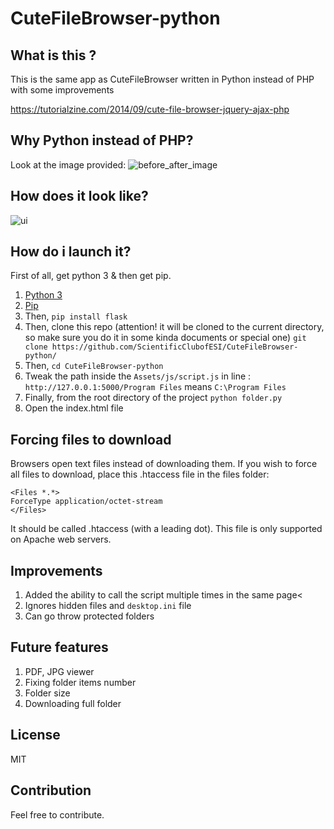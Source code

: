 
CuteFileBrowser-python
======

What is this ?
------

This is the same app as CuteFileBrowser written in Python instead of PHP with some improvements

https://tutorialzine.com/2014/09/cute-file-browser-jquery-ajax-php

Why Python instead of PHP?
------
Look at the image provided:
![before_after_image](https://github.com/ScientificClubofESI/CuteFileBrowser-python/raw/master/Preview/Speed_PHP_Python.png?raw=true "Before-After")

How does it look like?
------
![ui](https://github.com/ScientificClubofESI/CuteFileBrowser-python/raw/master/Preview/CuteFileBrowser.jpg "UI")


How do i launch it?
------

First of all, get python 3 & then get pip.

1. [Python 3](https://www.python.org/downloads/)
2. [Pip](https://pip.pypa.io/en/stable/installing/)
3. Then, ```pip install flask```
4. Then, clone this repo (attention! it will be cloned to the current directory, so make sure you do it in some kinda documents or special one) ```git clone https://github.com/ScientificClubofESI/CuteFileBrowser-python/ ```
5. Then, ```cd CuteFileBrowser-python```
6. Tweak the path inside the ```Assets/js/script.js``` in line :
```http://127.0.0.1:5000/Program Files``` means ```C:\Program Files```
7. Finally,  from the root directory of the project ```python folder.py```
8. Open the index.html file

Forcing files to download
------
Browsers open text files instead of downloading them. If you wish to force all files to download, place this .htaccess file in the files folder:
```
<Files *.*>
ForceType application/octet-stream
</Files>
```
It should be called .htaccess (with a leading dot). This file is only supported on Apache web servers.


Improvements
------
1. Added the ability to call the script multiple times in the same page<
2. Ignores hidden files and ```desktop.ini``` file
3. Can go throw protected folders 

Future features
------
1. PDF, JPG viewer
2. Fixing folder items number
3. Folder size
4. Downloading full folder

License
------
MIT

Contribution
------
Feel free to contribute.
